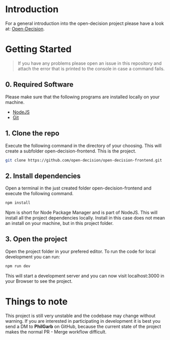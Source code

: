# Introduction

For a general introduction into the open-decision project please have a look at: [Open-Decision](https://open-decision.org).

# Getting Started
> If you have any problems please open an issue in this repository and attach the error that is printed to the console in case a command fails.

## 0. Required Software

Please make sure that the following programs are installed locally on your machine.

- [NodeJS](https://nodejs.org/en/)
- [Git](https://git-scm.com)

## 1. Clone the repo

Execute the following command in the directory of your choosing. This will create a subfolder open-decision-frontend. This is the project.
```bash
git clone https://github.com/open-decision/open-decision-frontend.git
```

## 2. Install dependencies

Open a terminal in the just created folder open-decision-frontend and execute the following command.

```bash
npm install
```

Npm is short for Node Package Manager and is part of NodeJS. This will install all the project dependencies locally. Install in this case does not mean an install on your machine, but in this project folder.

## 3. Open the project

Open the project folder in your prefered editor. To run the code for local development you can run:

```bash
npm run dev
```

This will start a development server and you can now visit localhost:3000 in your Browser to see the project.

# Things to note

This project is still very unstable and the codebase may change without warning. If you are interested in participating in development it is best you send a DM to **PhilGarb** on GitHub, because the current state of the project makes the normal PR - Merge workflow difficult.
